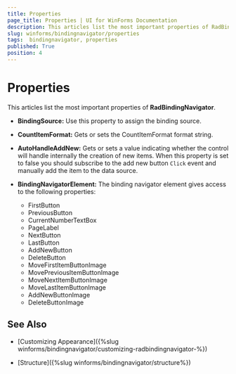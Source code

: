 ```yaml
---
title: Properties  
page_title: Properties | UI for WinForms Documentation 
description: This articles list the most important properties of RadBindingNavigator. 
slug: winforms/bindingnavigator/properties 
tags:  bindingnavigator, properties
published: True 
position: 4 
---
```


# Properties

This articles list the most important properties of __RadBindingNavigator__.

* __BindingSource:__ Use this property to assign the binding source.

* __CountItemFormat:__ Gets or sets the CountItemFormat format string.

* __AutoHandleAddNew:__ Gets or sets a value indicating whether the control 
will handle internally the creation of new items. When this property is set to false you should subscribe to the add new button `Click` event and manually add the item to the data source.

* __BindingNavigatorElement:__ The binding navigator element gives access to the following properties:
    - FirstButton
    - PreviousButton
    - CurrentNumberTextBox
    - PageLabel
    - NextButton
    - LastButton
    - AddNewButton
    - DeleteButton
    - MoveFirstItemButtonImage
    - MovePreviousItemButtonImage
    - MoveNextItemButtonImage
    - MoveLastItemButtonImage
    - AddNewButtonImage
    - DeleteButtonImage

## See Also

 * [Customizing Appearance]({%slug winforms/bindingnavigator/customizing-radbindingnavigator-%})

 * [Structure]({%slug winforms/bindingnavigator/structure%})